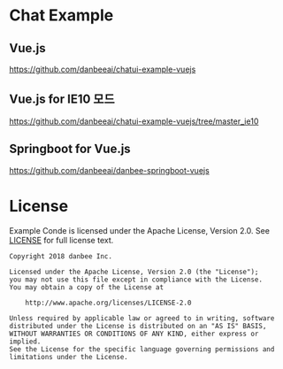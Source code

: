 # Chat Example
## Vue.js
https://github.com/danbeeai/chatui-example-vuejs

## Vue.js for IE10 모드
https://github.com/danbeeai/chatui-example-vuejs/tree/master_ie10

## Springboot for Vue.js
https://github.com/danbeeai/danbee-springboot-vuejs

# License
Example Conde is licensed under the Apache License, Version 2.0.
See [LICENSE](LICENSE) for full license text.

```
Copyright 2018 danbee Inc.

Licensed under the Apache License, Version 2.0 (the "License");
you may not use this file except in compliance with the License.
You may obtain a copy of the License at

    http://www.apache.org/licenses/LICENSE-2.0

Unless required by applicable law or agreed to in writing, software
distributed under the License is distributed on an "AS IS" BASIS,
WITHOUT WARRANTIES OR CONDITIONS OF ANY KIND, either express or implied.
See the License for the specific language governing permissions and
limitations under the License.
```


